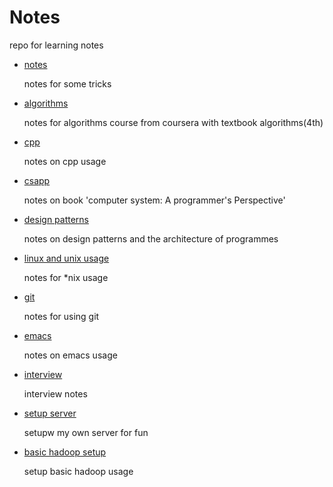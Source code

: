 # Notes

repo for learning notes

- [notes](./notes.md)
  
    notes for some tricks
  
- [algorithms](./algorithms.md)
  
    notes for algorithms course from coursera with textbook algorithms(4th)
  
- [cpp](./cpp.md)

    notes on cpp usage
    
- [csapp](./csapp.md)

    notes on book 'computer system: A programmer's Perspective'    
    
- [design patterns](./designPattern.md)

    notes on design patterns and the architecture of programmes
          
- [linux and unix usage](./linux_unix.md)
  
    notes for *nix usage
  
- [git](./git.md)
  
    notes for using git

- [emacs](./emacs.md)

    notes on emacs usage
    
- [interview](./interview.md)

    interview notes
            
- [setup server](./setupServer.md)
    
    setupw my own server for fun

- [basic hadoop setup](./playWithHadoop.md)
        
    setup basic hadoop usage
